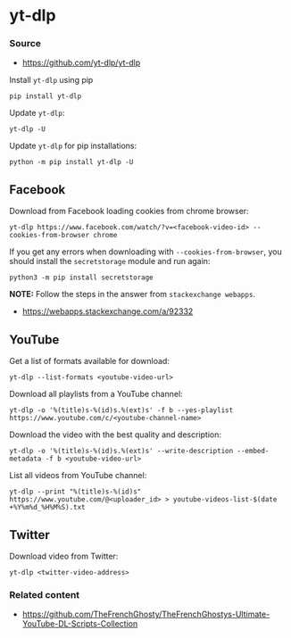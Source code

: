 # yt-dlp

### Source

- https://github.com/yt-dlp/yt-dlp

Install `yt-dlp` using pip
```shell
pip install yt-dlp
```

Update `yt-dlp`:
```shell
yt-dlp -U
```

Update `yt-dlp` for pip installations:
```shell
python -m pip install yt-dlp -U
```

## Facebook

Download from Facebook loading cookies from chrome browser:
```shell
yt-dlp https://www.facebook.com/watch/?v=<facebook-video-id> --cookies-from-browser chrome
```

If you get any errors when downloading with `--cookies-from-browser`, you should install the `secretstorage` module and run again:
```shell
python3 -m pip install secretstorage
```

**NOTE:** Follow the steps in the answer from `stackexchange webapps`.

- https://webapps.stackexchange.com/a/92332


## YouTube

Get a list of formats available for download:
```shell
yt-dlp --list-formats <youtube-video-url>
```

Download all playlists from a YouTube channel:
```shell
yt-dlp -o '%(title)s-%(id)s.%(ext)s' -f b --yes-playlist https://www.youtube.com/c/<youtube-channel-name>
```

Download the video with the best quality and description:
```shell
yt-dlp -o '%(title)s-%(id)s.%(ext)s' --write-description --embed-metadata -f b <youtube-video-url>
```

List all videos from YouTube channel:
```shell
yt-dlp --print "%(title)s-%(id)s" https://www.youtube.com/@<uploader_id> > youtube-videos-list-$(date +%Y%m%d_%H%M%S).txt
```

## Twitter

Download video from Twitter:
```shell
yt-dlp <twitter-video-address>
```

### Related content

- https://github.com/TheFrenchGhosty/TheFrenchGhostys-Ultimate-YouTube-DL-Scripts-Collection
